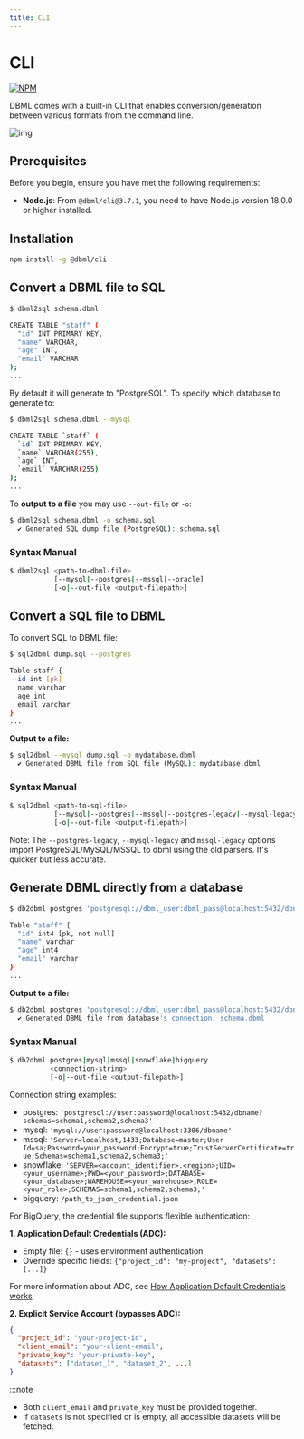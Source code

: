 ```yaml
---
title: CLI
---
```


# CLI

[![NPM](https://img.shields.io/npm/v/@dbml/cli)](https://www.npmjs.com/package/@dbml/cli)

DBML comes with a built-in CLI that enables conversion/generation between various formats from the command line.

![img](/img/dbml-cli.gif)

## Prerequisites

Before you begin, ensure you have met the following requirements:

- **Node.js**: From `@dbml/cli@3.7.1`, you need to have Node.js version 18.0.0 or higher installed.

## Installation

```bash npm2yarn
npm install -g @dbml/cli
```

## Convert a DBML file to SQL

```bash
$ dbml2sql schema.dbml

CREATE TABLE "staff" (
  "id" INT PRIMARY KEY,
  "name" VARCHAR,
  "age" INT,
  "email" VARCHAR
);
...
```

By default it will generate to "PostgreSQL". To specify which database to generate to:

```bash
$ dbml2sql schema.dbml --mysql

CREATE TABLE `staff` (
  `id` INT PRIMARY KEY,
  `name` VARCHAR(255),
  `age` INT,
  `email` VARCHAR(255)
);
...
```

To **output to a file** you may use `--out-file` or `-o`:

```bash
$ dbml2sql schema.dbml -o schema.sql
  ✔ Generated SQL dump file (PostgreSQL): schema.sql
```

### Syntax Manual

```bash
$ dbml2sql <path-to-dbml-file>
           [--mysql|--postgres|--mssql|--oracle]
           [-o|--out-file <output-filepath>]
```

## Convert  a SQL file to DBML

To convert SQL to DBML file:

```bash
$ sql2dbml dump.sql --postgres

Table staff {
  id int [pk]
  name varchar
  age int
  email varchar
}
...
```

**Output to a file:**

```bash
$ sql2dbml --mysql dump.sql -o mydatabase.dbml
  ✔ Generated DBML file from SQL file (MySQL): mydatabase.dbml
```

### Syntax Manual

```bash
$ sql2dbml <path-to-sql-file>
           [--mysql|--postgres|--mssql|--postgres-legacy|--mysql-legacy|--mssql-legacy|--snowflake]
           [-o|--out-file <output-filepath>]
```

Note: The `--postgres-legacy`, `--mysql-legacy` and `mssql-legacy` options import PostgreSQL/MySQL/MSSQL to dbml using the old parsers. It's quicker but less accurate.

## Generate DBML directly from a database

```bash
$ db2dbml postgres 'postgresql://dbml_user:dbml_pass@localhost:5432/dbname?schemas=public'

Table "staff" {
  "id" int4 [pk, not null]
  "name" varchar
  "age" int4
  "email" varchar
}
...

```

**Output to a file:**

```bash
$ db2dbml postgres 'postgresql://dbml_user:dbml_pass@localhost:5432/dbname?schemas=public' -o schema.dbml
  ✔ Generated DBML file from database's connection: schema.dbml
```

### Syntax Manual

```bash
$ db2dbml postgres|mysql|mssql|snowflake|bigquery
          <connection-string>
          [-o|--out-file <output-filepath>]
```

Connection string examples:

- postgres: `'postgresql://user:password@localhost:5432/dbname?schemas=schema1,schema2,schema3'`
- mysql: `'mysql://user:password@localhost:3306/dbname'`
- mssql: `'Server=localhost,1433;Database=master;User Id=sa;Password=your_password;Encrypt=true;TrustServerCertificate=true;Schemas=schema1,schema2,schema3;'`
- snowflake: `'SERVER=<account_identifier>.<region>;UID=<your_username>;PWD=<your_password>;DATABASE=<your_database>;WAREHOUSE=<your_warehouse>;ROLE=<your_role>;SCHEMAS=schema1,schema2,schema3;'`
- bigquery: `/path_to_json_credential.json`

For BigQuery, the credential file supports flexible authentication:

**1. Application Default Credentials (ADC):**

- Empty file: `{}` - uses environment authentication
- Override specific fields: `{"project_id": "my-project", "datasets": [...]}`

For more information about ADC, see [How Application Default Credentials works](https://cloud.google.com/docs/authentication/application-default-credentials)

**2. Explicit Service Account (bypasses ADC):**

```json
{
  "project_id": "your-project-id",
  "client_email": "your-client-email",
  "private_key": "your-private-key",
  "datasets": ["dataset_1", "dataset_2", ...]
}
```

:::note

- Both `client_email` and `private_key` must be provided together.
- If `datasets` is not specified or is empty, all accessible datasets will be fetched.
